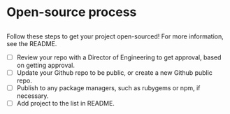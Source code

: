# Open-source process

## <project-name>

Follow these steps to get your project open-sourced! For more information, see the README.

- [ ] Review your repo with a Director of Engineering to get approval, based on getting approval.
- [ ] Update your Github repo to be public, or create a new Github public repo.
- [ ] Publish to any package managers, such as rubygems or npm, if necessary.
- [ ] Add project to the list in README.
